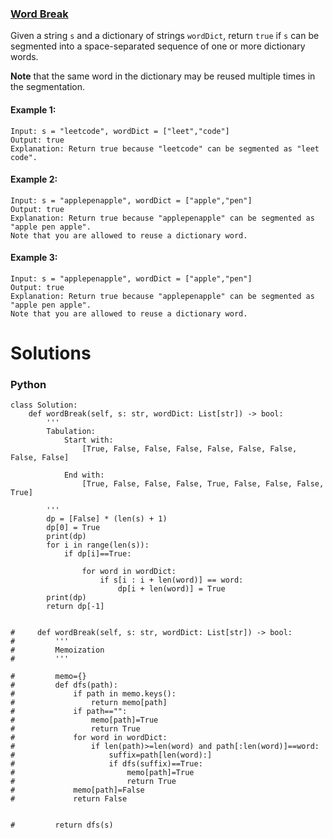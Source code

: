 ### [Word Break](https://leetcode.com/problems/word-break/) <br>

Given a string `s` and a dictionary of strings `wordDict`, return `true` if `s` can be segmented into a space-separated sequence of one or more dictionary words.

**Note** that the same word in the dictionary may be reused multiple times in the segmentation.



#### Example 1:

```
Input: s = "leetcode", wordDict = ["leet","code"]
Output: true
Explanation: Return true because "leetcode" can be segmented as "leet code".

```

#### Example 2:

```
Input: s = "applepenapple", wordDict = ["apple","pen"]
Output: true
Explanation: Return true because "applepenapple" can be segmented as "apple pen apple".
Note that you are allowed to reuse a dictionary word.

```

#### Example 3:

```
Input: s = "applepenapple", wordDict = ["apple","pen"]
Output: true
Explanation: Return true because "applepenapple" can be segmented as "apple pen apple".
Note that you are allowed to reuse a dictionary word.

```

# Solutions

### Python
```
class Solution:
    def wordBreak(self, s: str, wordDict: List[str]) -> bool:
        '''
        Tabulation:
            Start with:
                [True, False, False, False, False, False, False, False, False]

            End with:
                [True, False, False, False, True, False, False, False, True]
        
        '''
        dp = [False] * (len(s) + 1)
        dp[0] = True
        print(dp)
        for i in range(len(s)):
            if dp[i]==True:

                for word in wordDict:
                    if s[i : i + len(word)] == word:
                        dp[i + len(word)] = True
        print(dp)
        return dp[-1]
        
        
#     def wordBreak(self, s: str, wordDict: List[str]) -> bool:
#         '''
#         Memoization
#         '''
        
#         memo={}
#         def dfs(path):
#             if path in memo.keys():
#                 return memo[path]
#             if path=="":
#                 memo[path]=True
#                 return True
#             for word in wordDict:
#                 if len(path)>=len(word) and path[:len(word)]==word:
#                     suffix=path[len(word):]
#                     if dfs(suffix)==True:
#                         memo[path]=True
#                         return True
#             memo[path]=False
#             return False
        
        
#         return dfs(s)

```
